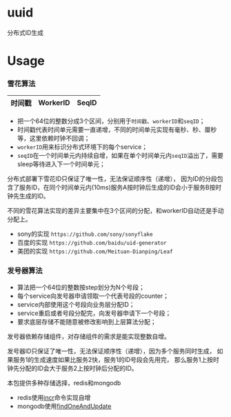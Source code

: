 # uuid

分布式ID生成


# Usage


### 雪花算法

  时间戳 | WorkerID | SeqID
--------|--------|-------

* 把一个64位的整数分成3个区间，分别用于`时间戳`、`workerID`和`seqID`；
* 时间戳代表时间单元需要一直递增，不同的时间单元实现有毫秒、秒、厘秒等，这里依赖时钟不回调；
* `workerID`用来标识分布式环境下的每个service；
* `seqID`在一个时间单元内持续自增，如果在单个时间单元内`seqID`溢出了，需要sleep等待进入下一个时间单元；

分布式部署下雪花ID只保证了唯一性，无法保证顺序性（递增），
因为ID的分段包含了服务ID，在同个时间单元内(10ms)服务A按时钟后生成的ID会小于服务B按时钟先生成的ID。

不同的雪花算法实现的差异主要集中在3个区间的分配，和workerID自动还是手动分配上。

* sony的实现 `https://github.com/sony/sonyflake`
* 百度的实现 `https://github.com/baidu/uid-generator`
* 美团的实现 `https://github.com/Meituan-Dianping/Leaf`

### 发号器算法

* 算法把一个64位的整数按step划分为N个号段；
* 每个service向发号器申请领取一个代表号段的counter；
* service内部使用这个号段向业务层分配ID；
* service重启或者号段分配完，向发号器申请下一个号段；
* 要求底层存储不能随意被修改影响到上层算法分配；

发号器依赖存储组件，对存储组件的需求是能实现整数自增。

发号器ID只保证了唯一性，无法保证顺序性（递增），因为多个服务同时生成， 如果服务1的生成速度如果比服务2快，服务1的ID号段会先用完，
那么服务1上按时钟先分配的ID会大于服务2上按时钟后分配的ID。

本包提供多种存储选择，redis和mongodb

* redis使用[incr](https://redis.io/commands/incr)命令实现自增
* mongodb使用[findOneAndUpdate](https://docs.mongodb.com/v4.4/reference/method/db.collection.findOneAndUpdate)
